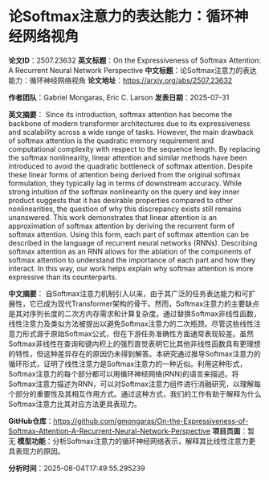 # 论Softmax注意力的表达能力：循环神经网络视角

**论文ID**：2507.23632
**英文标题**：On the Expressiveness of Softmax Attention: A Recurrent Neural Network   Perspective
**中文标题**：论Softmax注意力的表达能力：循环神经网络视角
**论文地址**：https://arxiv.org/abs/2507.23632

**作者团队**：Gabriel Mongaras, Eric C. Larson
**发表日期**：2025-07-31

**英文摘要**：
Since its introduction, softmax attention has become the backbone of modern
transformer architectures due to its expressiveness and scalability across a
wide range of tasks. However, the main drawback of softmax attention is the
quadratic memory requirement and computational complexity with respect to the
sequence length. By replacing the softmax nonlinearity, linear attention and
similar methods have been introduced to avoid the quadratic bottleneck of
softmax attention. Despite these linear forms of attention being derived from
the original softmax formulation, they typically lag in terms of downstream
accuracy. While strong intuition of the softmax nonlinearity on the query and
key inner product suggests that it has desirable properties compared to other
nonlinearities, the question of why this discrepancy exists still remains
unanswered. This work demonstrates that linear attention is an approximation of
softmax attention by deriving the recurrent form of softmax attention. Using
this form, each part of softmax attention can be described in the language of
recurrent neural networks (RNNs). Describing softmax attention as an RNN allows
for the ablation of the components of softmax attention to understand the
importance of each part and how they interact. In this way, our work helps
explain why softmax attention is more expressive than its counterparts.

**中文摘要**：
自Softmax注意力机制引入以来，由于其广泛的任务表达能力和可扩展性，它已成为现代Transformer架构的骨干。然而，Softmax注意力的主要缺点是其对序列长度的二次方内存需求和计算复杂度。通过替换Softmax非线性函数，线性注意力及类似方法被提出以避免Softmax注意力的二次瓶颈。尽管这些线性注意力形式源于原始Softmax公式，但在下游任务准确性方面通常表现较差。虽然Softmax非线性在查询和键内积上的强烈直觉表明它比其他非线性函数具有更理想的特性，但这种差异存在的原因仍未得到解答。本研究通过推导Softmax注意力的循环形式，证明了线性注意力是Softmax注意力的一种近似。利用这种形式，Softmax注意力的每个部分都可以用循环神经网络(RNN)的语言来描述。将Softmax注意力描述为RNN，可以对Softmax注意力组件进行消融研究，以理解每个部分的重要性及其相互作用方式。通过这种方式，我们的工作有助于解释为什么Softmax注意力比其对应方法更具表现力。

**GitHub仓库**：https://github.com/gmongaras/On-the-Expressiveness-of-Softmax-Attention-A-Recurrent-Neural-Network-Perspective
**项目页面**：暂无
**模型功能**：分析Softmax注意力的循环神经网络表示，解释其比线性注意力更具表现力的原因。

**分析时间**：2025-08-04T17:49:55.295239
